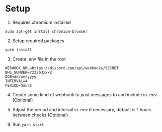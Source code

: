 # Setup

1. Requires chromium installed

`sudo apt-get install chromium-browser`

2. Setup required packages

`yarn install`

3. Create .env file in the root

```
WEBHOOK_URL=https://discord.com/api/webhooks/SECRET
NHS_NUMBER=723263xxxx
DOB=dd/mm/yyyy
INTERVAL=4
PERIOD=hours
```

4. Create some kind of webhook to post messages to and include in .env (Optional)

5. Adjust the period and interval in .env if necessary, default is 1 hours between checks (Optional)

6. Run `yarn start`
